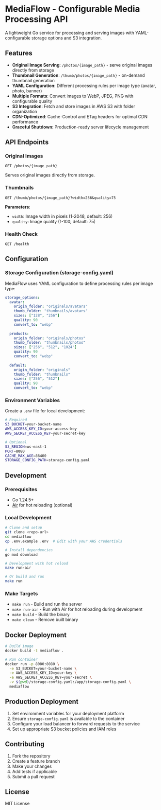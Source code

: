 # MediaFlow - Configurable Media Processing API

A lightweight Go service for processing and serving images with YAML-configurable storage options and S3 integration.

## Features

- **Original Image Serving**: `/photos/{image_path}` - serve original images directly from storage
- **Thumbnail Generation**: `/thumb/photos/{image_path}` - on-demand thumbnail generation
- **YAML Configuration**: Different processing rules per image type (avatar, photo, banner)
- **Multiple Formats**: Convert images to WebP, JPEG, PNG with configurable quality
- **S3 Integration**: Fetch and store images in AWS S3 with folder organization
- **CDN-Optimized**: Cache-Control and ETag headers for optimal CDN performance
- **Graceful Shutdown**: Production-ready server lifecycle management

## API Endpoints

### Original Images
```
GET /photos/{image_path}
```
Serves original images directly from storage.

### Thumbnails
```
GET /thumb/photos/{image_path}?width=256&quality=75
```

**Parameters:**
- `width`: Image width in pixels (1-2048, default: 256)
- `quality`: Image quality (1-100, default: 75)

### Health Check
```
GET /health
```

## Configuration

### Storage Configuration (storage-config.yaml)

MediaFlow uses YAML configuration to define processing rules per image type:

```yaml
storage_options:
  avatar:
    origin_folder: "originals/avatars"
    thumb_folder: "thumbnails/avatars"
    sizes: ["128", "256"]
    quality: 90
    convert_to: "webp"
  
  products:
    origin_folder: "originals/photos"
    thumb_folder: "thumbnails/photos"
    sizes: ["256", "512", "1024"]
    quality: 90
    convert_to: "webp"
  
  default:
    origin_folder: "originals"
    thumb_folder: "thumbnails"
    sizes: ["256", "512"]
    quality: 90
    convert_to: "webp"
```

### Environment Variables

Create a `.env` file for local development:

```bash
# Required
S3_BUCKET=your-bucket-name
AWS_ACCESS_KEY_ID=your-access-key
AWS_SECRET_ACCESS_KEY=your-secret-key

# Optional
S3_REGION=us-east-1
PORT=8080
CACHE_MAX_AGE=86400
STORAGE_CONFIG_PATH=storage-config.yaml
```

## Development

### Prerequisites
- Go 1.24.5+
- [Air](https://github.com/cosmtrek/air) for hot reloading (optional)

### Local Development

```bash
# Clone and setup
git clone <repo-url>
cd mediaflow
cp .env.example .env  # Edit with your AWS credentials

# Install dependencies
go mod download

# Development with hot reload
make run-air

# Or build and run
make run
```

### Make Targets

- `make run` - Build and run the server
- `make run-air` - Run with Air for hot reloading during development
- `make build` - Build the binary
- `make clean` - Remove built binary

## Docker Deployment

```bash
# Build image
docker build -t mediaflow .

# Run container
docker run -p 8080:8080 \
  -e S3_BUCKET=your-bucket-name \
  -e AWS_ACCESS_KEY_ID=your-key \
  -e AWS_SECRET_ACCESS_KEY=your-secret \
  -v $(pwd)/storage-config.yaml:/app/storage-config.yaml \
  mediaflow
```

## Production Deployment

1. Set environment variables for your deployment platform
2. Ensure `storage-config.yaml` is available to the container
3. Configure your load balancer to forward requests to the service
4. Set up appropriate S3 bucket policies and IAM roles

## Contributing

1. Fork the repository
2. Create a feature branch
3. Make your changes
4. Add tests if applicable
5. Submit a pull request

## License

MIT License